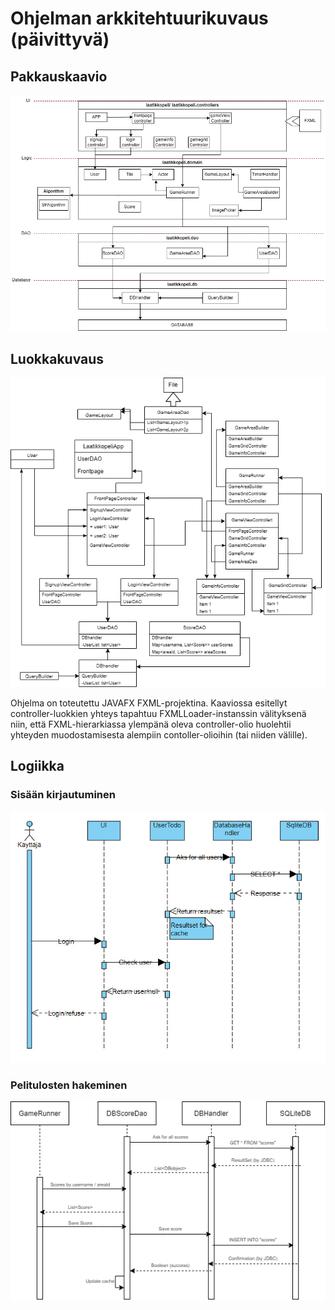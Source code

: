 # Ohjelman arkkitehtuurikuvaus (päivittyvä)

## Pakkauskaavio
<img src="https://github.com/Vilppula/ot-harjoitustyo/blob/master/Laatikkopeli/dokumentaatio/img/pakkauskaavio.png" width="800">  

## Luokkakuvaus
<img src="https://github.com/Vilppula/ot-harjoitustyo/blob/master/Laatikkopeli/dokumentaatio/img/ProgramStructure.png" width="800">  
  
  
Ohjelma on toteutettu JAVAFX FXML-projektina. Kaaviossa esitellyt controller-luokkien yhteys tapahtuu FXMLLoader-instanssin välityksenä niin,
että FXML-hierarkiassa ylempänä oleva controller-olio huolehtii yhteyden muodostamisesta alempiin contoller-olioihin (tai niiden välille).
## Logiikka

### Sisään kirjautuminen
<img src="https://github.com/Vilppula/ot-harjoitustyo/blob/master/Laatikkopeli/dokumentaatio/img/LoginScheme.jpg" width="700">  

### Pelitulosten hakeminen
<img src="https://github.com/Vilppula/ot-harjoitustyo/blob/master/Laatikkopeli/dokumentaatio/img/ScoreDao.png" width="700"> 
